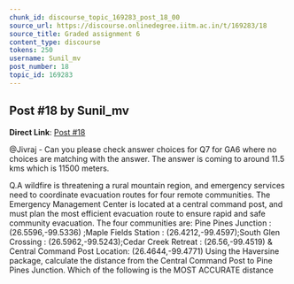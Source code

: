 ```yaml
---
chunk_id: discourse_topic_169283_post_18_00
source_url: https://discourse.onlinedegree.iitm.ac.in/t/169283/18
source_title: Graded assignment 6
content_type: discourse
tokens: 250
username: Sunil_mv
post_number: 18
topic_id: 169283
---
```


## Post #18 by Sunil_mv

**Direct Link**: [Post #18](https://discourse.onlinedegree.iitm.ac.in/t/169283/18)

@Jivraj - Can you please check answer choices for Q7 for GA6 where no choices are matching with the answer. The answer is coming to around 11.5 kms which is 11500 meters.

Q.A wildfire is threatening a rural mountain region, and emergency services need to coordinate evacuation routes for four remote communities. The Emergency Management Center is located at a central command post, and must plan the most efficient evacuation route to ensure rapid and safe community evacuation. The four communities are: Pine Pines Junction : (26.5596,-99.5336) ;Maple Fields Station : (26.4212,-99.4597);South Glen Crossing : (26.5962,-99.5243);Cedar Creek Retreat : (26.56,-99.4519) &amp; Central Command Post Location: (26.4644,-99.4771) Using the Haversine package, calculate the distance from the Central Command Post to Pine Pines Junction. Which of the following is the MOST ACCURATE distance
